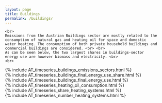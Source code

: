 ```yaml
---
layout: page
title: Buildings
permalink: /buildings/
---
```


<div class="row">
 <div class="spacer"></div>

  <div class="column_left">
  
    <br> 
    Emissions from the Austrian Buildings sector are mostly related to the consumption of natural gas and heating oil for space and domestic water heating. The consumption of both private household buildings and commercial buildings are considered. <br> <br>
    As can be seen below, the two largest shares in buildings-sector energy use are however biomass and electricity. <br> 
    <br>  
  </div>

  <div class="spacer"></div>

  <div class="column_right">
      {% include AT_timeseries_buildings_emissions_sectors.html %}
  </div>
   <div class="spacer"></div>

</div> 



<div class="row">
 <div class="spacer"></div>

  <div class="column_left">
    {% include AT_timeseries_buildings_final_energy_use_share.html %}
  </div>

  <div class="spacer"></div>

  <div class="column_right">
    {% include AT_timeseries_buildings_final_energy_use.html %}
  </div>
   <div class="spacer"></div>

</div> 


<div class="row">
 <div class="spacer"></div>

  <div class="column_left">
    {% include AT_timeseries_heating_oil_consumption.html %}
  </div>

  <div class="spacer"></div>
    <div class="column_right">
  </div>
 <div class="spacer"></div>

</div> 



<div class="row">
 <div class="spacer"></div>

  <div class="column_left">
    {% include AT_timeseries_share_heating_systems.html %}
  </div>

  <div class="spacer"></div>

  <div class="column_right">
    {% include AT_timeseries_number_heating_systems.html %}
  </div>
   <div class="spacer"></div>


</div> 





